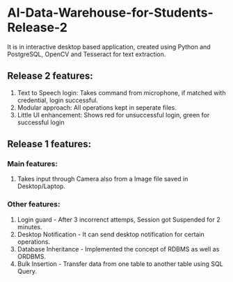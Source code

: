 # AI-Data-Warehouse-for-Students-Release-2

It is in interactive desktop based application, created using Python and PostgreSQL, OpenCV and Tesseract for text extraction.

## Release 2 features:
   
   1. Text to Speech login: Takes command from microphone, if matched with credential, login successful.
   2. Modular approach:     All operations kept in seperate files.
   3. Little UI enhancement: Shows red for unsuccessful login, green for successful login
   
## Release 1 features:

### Main features:

1. Takes input through Camera also from a Image file saved in Desktop/Laptop.

### Other features:

1. Login guard - After 3 incorrenct attemps, Session got Suspended for 2 minutes.                  
2. Desktop Notification - It can send desktop notification for certain operations.                  
3. Database Inheritance - Implemented the concept of RDBMS as well as ORDBMS.                  
4. Bulk Insertion - Transfer data from one table to another table using SQL Query.



